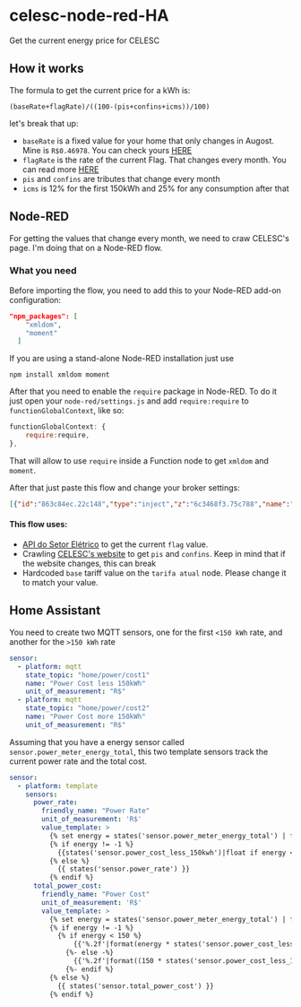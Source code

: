 # celesc-node-red-HA
Get the current energy price for CELESC

## How it works

The formula to get the current price for a kWh is:
```
(baseRate+flagRate)/((100-(pis+confins+icms))/100)
```
let's break that up:
- `baseRate` is a fixed value for your home that only changes in Augost. Mine is `R$0.46978`. You can check yours [HERE](https://www.celesc.com.br/tarifas-de-energia#tarifas-vigentes)
- `flagRate` is the rate of the current Flag. That changes every month. You can read more [HERE](http://www.aneel.gov.br/bandeiras-tarifarias)
- `pis` and `confins` are tributes that change every month
- `icms` is 12% for the first 150kWh and 25% for any consumption after that

## Node-RED

For getting the values that change every month, we need to craw CELESC's page.
I'm doing that on a Node-RED flow.

### What you need

Before importing the flow, you need to add this to your Node-RED add-on configuration:
```json
"npm_packages": [
    "xmldom",
    "moment"
  ]
```
If you are using a stand-alone Node-RED installation just use
```shell
npm install xmldom moment
```

After that you need to enable the `require` package in Node-RED. To do it just open your `node-red/settings.js` and add `require:require` to `functionGlobalContext`, like so:
```javascript
functionGlobalContext: {
    require:require,
},
```

That will allow to use `require` inside a Function node to get `xmldom` and `moment`.

After that just paste this flow and change your broker settings:

```json
[{"id":"863c84ec.22c148","type":"inject","z":"6c3468f3.75c788","name":"","topic":"","payload":"","payloadType":"date","repeat":"7200","crontab":"","once":false,"onceDelay":0.1,"x":230,"y":440,"wires":[["3f7b4d1e.413432"]]},{"id":"90bef970.b544f8","type":"http request","z":"6c3468f3.75c788","name":"bandeiras","method":"GET","ret":"obj","paytoqs":false,"url":"","tls":"","proxy":"","authType":"","x":500,"y":440,"wires":[["b130fff1.9e33a"]]},{"id":"34251f38.944a8","type":"http request","z":"6c3468f3.75c788","name":"tarifa celesc","method":"GET","ret":"txt","paytoqs":false,"url":"https://www.celesc.com.br/tarifas-de-energia#tributos","tls":"","proxy":"","authType":"basic","x":370,"y":480,"wires":[["3798c67.ca40c3a"]]},{"id":"3798c67.ca40c3a","type":"html","z":"6c3468f3.75c788","name":"taxas","property":"payload","outproperty":"payload","tag":"#tributos > div > table:nth-child(2)","ret":"html","as":"multi","x":510,"y":480,"wires":[["284ac6c.adc473a"]]},{"id":"284ac6c.adc473a","type":"function","z":"6c3468f3.75c788","name":"valor","func":"var require = global.get('require');\nvar DOMParser = require('xmldom').DOMParser;\nvar moment = require('moment');\nlet parser = new DOMParser();\n\nlet table = parser.parseFromString(\"<table>\" + msg.payload + \"</table>\", \"text/xml\").getElementsByTagName(\"table\")[0];\n\nvar elements = table.lastChild.childNodes;\nlet currentDate = moment().format('MM/YYYY')\n\nvar msgOne = {topic: \"pis\", payload: {}}\nvar msgTwo = {topic: \"confins\", payload: {}}\n\nvar element = elements[3].childNodes\nnode.warn(element[3].textContent.replace(\",\", \".\"))\nnode.warn(element[5].textContent.replace(\",\", \".\"))\nmsgOne.payload = parseFloat(element[3].textContent.replace(\",\", \".\"))\nmsgTwo.payload = parseFloat(element[5].textContent.replace(\",\", \".\"))\n\n\n// for (let i = 0; i < elements.length; i++) {\n//     let elementA = elements[i];\n//     if (elementA.hasChildNodes()) {\n//         let element = elementA.childNodes\n//         if (element[1].textContent == currentDate) { // get current date\n//             msgOne.payload = parseFloat(element[3].textContent.replace(\",\", \".\"))\n//             msgTwo.payload = parseFloat(element[5].textContent.replace(\",\", \".\"))\n//         }\n//     }\n// }\n\n\nflow.set(\"pis\", msgOne.payload);\nflow.set(\"confins\", msgTwo.payload);\n\nreturn [msgOne, msgTwo];","outputs":2,"noerr":0,"x":630,"y":480,"wires":[["7e56e24a.a86fcc","55821d91.b82a24"],["55821d91.b82a24"]]},{"id":"7e56e24a.a86fcc","type":"function","z":"6c3468f3.75c788","name":"tarifa atual","func":"let pis = flow.get(\"pis\");\nlet confins = flow.get(\"confins\");\nlet flag = flow.get(\"flag\");\nlet base = 0.46978;\nlet icmsFirst = 12;\nlet icmsSecond = 25;\n\n// (base+flag)/((100-(pis+confins+icms))/100)\n\nmsgOne = {\n    topic: \"home/power/cost1\",\n    payload: (base+flag)/((100-(pis+confins+icmsFirst))/100)\n}\n\nmsgTwo = {\n    topic: \"home/power/cost2\",\n    payload: (base+flag)/((100-(pis+confins+icmsSecond))/100)\n}\n\nreturn [msgOne, msgTwo];","outputs":2,"noerr":0,"x":610,"y":520,"wires":[["46ee30d1.1fc48"],["46ee30d1.1fc48"]]},{"id":"46ee30d1.1fc48","type":"mqtt out","z":"6c3468f3.75c788","name":"","topic":"","qos":"1","retain":"true","broker":"e1a868b9.a931c8","x":770,"y":520,"wires":[]},{"id":"c0e46958.cfd788","type":"debug","z":"6c3468f3.75c788","name":"","active":true,"tosidebar":true,"console":false,"tostatus":false,"complete":"payload","targetType":"msg","x":770,"y":440,"wires":[]},{"id":"3f7b4d1e.413432","type":"function","z":"6c3468f3.75c788","name":"","func":"var url = \"https://apidosetoreletrico.com.br/api/energy-providers/tariff-flags?monthStart=\"\nvar date = new Date();\nvar firstDay = new Date(date.getFullYear(), date.getMonth(), 1).toISOString().split(\"T\")[0];\nvar lastDay = new Date(date.getFullYear(), date.getMonth() + 1, 0).toISOString().split(\"T\")[0];\nmsg.url = url + firstDay + \"&monthEnd=\" + lastDay\nreturn msg;","outputs":1,"noerr":0,"x":370,"y":440,"wires":[["90bef970.b544f8"]]},{"id":"b130fff1.9e33a","type":"function","z":"6c3468f3.75c788","name":"valor","func":"var value = msg.payload.items[0].value\nflow.set(\"flag\", value);\n\nmsg.topic = \"flag\"\nmsg.payload = value\nreturn msg;","outputs":1,"noerr":0,"x":630,"y":440,"wires":[["c0e46958.cfd788","34251f38.944a8"]]},{"id":"55821d91.b82a24","type":"debug","z":"6c3468f3.75c788","name":"","active":true,"tosidebar":true,"console":false,"tostatus":false,"complete":"payload","targetType":"msg","x":810,"y":480,"wires":[]},{"id":"e1a868b9.a931c8","type":"mqtt-broker","z":"","name":"","broker":"192.168.1.133","port":"1883","clientid":"","usetls":false,"compatmode":true,"keepalive":"60","cleansession":true,"birthTopic":"","birthQos":"0","birthPayload":"","closeTopic":"","closeQos":"0","closePayload":"","willTopic":"","willQos":"0","willPayload":""}]
```
#### This flow uses:
- [API do Setor Elétrico](https://apidosetoreletrico.com.br/api-docs/index.html) to get the current `flag` value.
- Crawling [CELESC's website](https://www.celesc.com.br/tarifas-de-energia#tributos) to get `pis` and `confins`. Keep in mind that if the website changes, this can break
- Hardcoded `base` tariff value on the `tarifa atual` node. Please change it to match your value.

## Home Assistant

You need to create two MQTT sensors, one for the first `<150 kWh` rate, and another for the `>150 kWh` rate

```yaml
sensor:
  - platform: mqtt
    state_topic: "home/power/cost1"
    name: "Power Cost less 150kWh"
    unit_of_measurement: "R$"
  - platform: mqtt
    state_topic: "home/power/cost2"
    name: "Power Cost more 150kWh"
    unit_of_measurement: "R$"
```

Assuming that you have a energy sensor called `sensor.power_meter_energy_total`, this two template sensors track the current power rate and the total cost.

```yaml
sensor:
  - platform: template
    sensors:
      power_rate:
        friendly_name: "Power Rate"
        unit_of_measurement: 'R$'
        value_template: >
          {% set energy = states('sensor.power_meter_energy_total') | float(default=-1) %}
          {% if energy != -1 %}
            {{states('sensor.power_cost_less_150kwh')|float if energy < 150 else states('sensor.power_cost_more_150kwh')|float}}
          {% else %}
            {{ states('sensor.power_rate') }}
          {% endif %}
      total_power_cost:
        friendly_name: "Power Cost"
        unit_of_measurement: 'R$'
        value_template: >
          {% set energy = states('sensor.power_meter_energy_total') | float(default=-1) %}
          {% if energy != -1 %}
            {% if energy < 150 %} 
                {{'%.2f'|format(energy * states('sensor.power_cost_less_150kwh')|float)}}
              {%- else -%} 
                {{'%.2f'|format((150 * states('sensor.power_cost_less_150kwh')|float) + (energy - 150 * states('sensor.power_cost_more_150kwh')|float))}}
              {%- endif %}
          {% else %}
            {{ states('sensor.total_power_cost') }}
          {% endif %}
```
